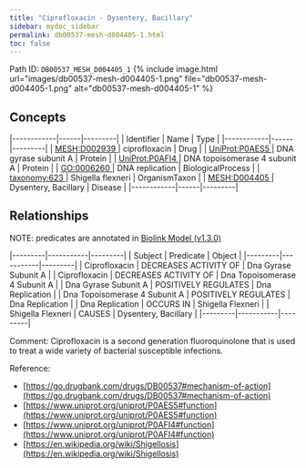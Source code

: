 ```yaml
---
title: "Ciprofloxacin - Dysentery, Bacillary"
sidebar: mydoc_sidebar
permalink: db00537-mesh-d004405-1.html
toc: false 
---
```



Path ID: `DB00537_MESH_D004405_1`
{% include image.html url="images/db00537-mesh-d004405-1.png" file="db00537-mesh-d004405-1.png" alt="db00537-mesh-d004405-1" %}

## Concepts

|------------|------|---------|
| Identifier | Name | Type    |
|------------|------|---------|
| <a href="https://identifiers.org/MESH:D002939">MESH:D002939 </a> | ciprofloxacin | Drug |
| <a href="https://identifiers.org/UniProt:P0AES5">UniProt:P0AES5 </a> | DNA gyrase subunit A | Protein |
| <a href="https://identifiers.org/UniProt:P0AFI4">UniProt:P0AFI4 </a> | DNA topoisomerase 4 subunit A | Protein |
| <a href="https://identifiers.org/GO:0006260">GO:0006260 </a> | DNA replication | BiologicalProcess |
| <a href="https://identifiers.org/taxonomy:623">taxonomy:623 </a> | Shigella flexneri | OrganismTaxon |
| <a href="https://identifiers.org/MESH:D004405">MESH:D004405 </a> | Dysentery, Bacillary | Disease |
|------------|------|---------|

## Relationships


NOTE: predicates are annotated in <a href="https://github.com/biolink/biolink-model/releases/tag/v1.3.0">Biolink Model (v1.3.0)</a>

|---------|-----------|---------|
| Subject | Predicate | Object  |
|---------|-----------|---------|
| Ciprofloxacin | DECREASES ACTIVITY OF | Dna Gyrase Subunit A |
| Ciprofloxacin | DECREASES ACTIVITY OF | Dna Topoisomerase 4 Subunit A |
| Dna Gyrase Subunit A | POSITIVELY REGULATES | Dna Replication |
| Dna Topoisomerase 4 Subunit A | POSITIVELY REGULATES | Dna Replication |
| Dna Replication | OCCURS IN | Shigella Flexneri |
| Shigella Flexneri | CAUSES | Dysentery, Bacillary |
|---------|-----------|---------|

Comment: Ciprofloxacin is a second generation fluoroquinolone that is used to treat a wide variety of bacterial susceptible infections.

Reference: 
  - [https://go.drugbank.com/drugs/DB00537#mechanism-of-action](https://go.drugbank.com/drugs/DB00537#mechanism-of-action)
  - [https://www.uniprot.org/uniprot/P0AES5#function](https://www.uniprot.org/uniprot/P0AES5#function)
  - [https://www.uniprot.org/uniprot/P0AFI4#function](https://www.uniprot.org/uniprot/P0AFI4#function)
  - [https://en.wikipedia.org/wiki/Shigellosis](https://en.wikipedia.org/wiki/Shigellosis)
